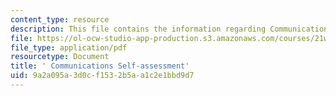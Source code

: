 ```yaml
---
content_type: resource
description: This file contains the information regarding Communications Self-assessment.
file: https://ol-ocw-studio-app-production.s3.amazonaws.com/courses/21w-022-03-writing-and-experience-reading-and-writing-autobiography-spring-2014/9a2a095a3d0cf1532b5aa1c2e1bbd9d7_MIT21W_022_03S14_csa.pdf
file_type: application/pdf
resourcetype: Document
title: ' Communications Self-assessment'
uid: 9a2a095a-3d0c-f153-2b5a-a1c2e1bbd9d7
---
```


